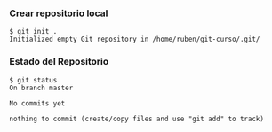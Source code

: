 ### Crear repositorio local

```shell
$ git init .
Initialized empty Git repository in /home/ruben/git-curso/.git/
```



### Estado del Repositorio
```shell
$ git status
On branch master

No commits yet

nothing to commit (create/copy files and use "git add" to track)
```
